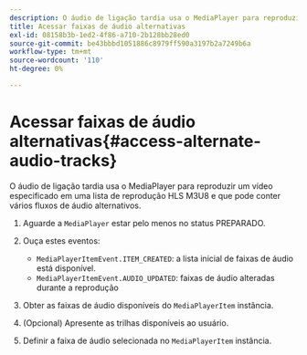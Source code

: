 ```yaml
---
description: O áudio de ligação tardia usa o MediaPlayer para reproduzir um vídeo especificado em uma lista de reprodução HLS M3U8 e que pode conter vários fluxos de áudio alternativos.
title: Acessar faixas de áudio alternativas
exl-id: 08158b3b-1ed2-4f86-a710-2b128bb28ed0
source-git-commit: be43bbbd1051886c8979ff590a3197b2a7249b6a
workflow-type: tm+mt
source-wordcount: '110'
ht-degree: 0%

---
```


# Acessar faixas de áudio alternativas{#access-alternate-audio-tracks}

O áudio de ligação tardia usa o MediaPlayer para reproduzir um vídeo especificado em uma lista de reprodução HLS M3U8 e que pode conter vários fluxos de áudio alternativos.

1. Aguarde a `MediaPlayer` estar pelo menos no status PREPARADO.
1. Ouça estes eventos:

   * `MediaPlayerItemEvent.ITEM_CREATED`: a lista inicial de faixas de áudio está disponível.
   * `MediaPlayerItemEvent.AUDIO_UPDATED`: faixas de áudio alteradas durante a reprodução

1. Obter as faixas de áudio disponíveis do `MediaPlayerItem` instância.
1. (Opcional) Apresente as trilhas disponíveis ao usuário.
1. Definir a faixa de áudio selecionada no `MediaPlayerItem` instância.
